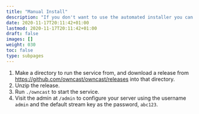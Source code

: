 ```yaml
---
title: "Manual Install"
description: "If you don't want to use the automated installer you can download it yourself."
date: 2020-11-17T20:11:42+01:00
lastmod: 2020-11-17T20:11:42+01:00
draft: false
images: []
weight: 030
toc: false
type: subpages
---
```


1. Make a directory to run the service from, and download a release from https://github.com/owncast/owncast/releases into that directory.
1. Unzip the release.
1. Run `./owncast` to start the service.
1. Visit the admin at `/admin` to configure your server using the username `admin` and the default stream key as the password, `abc123`.
